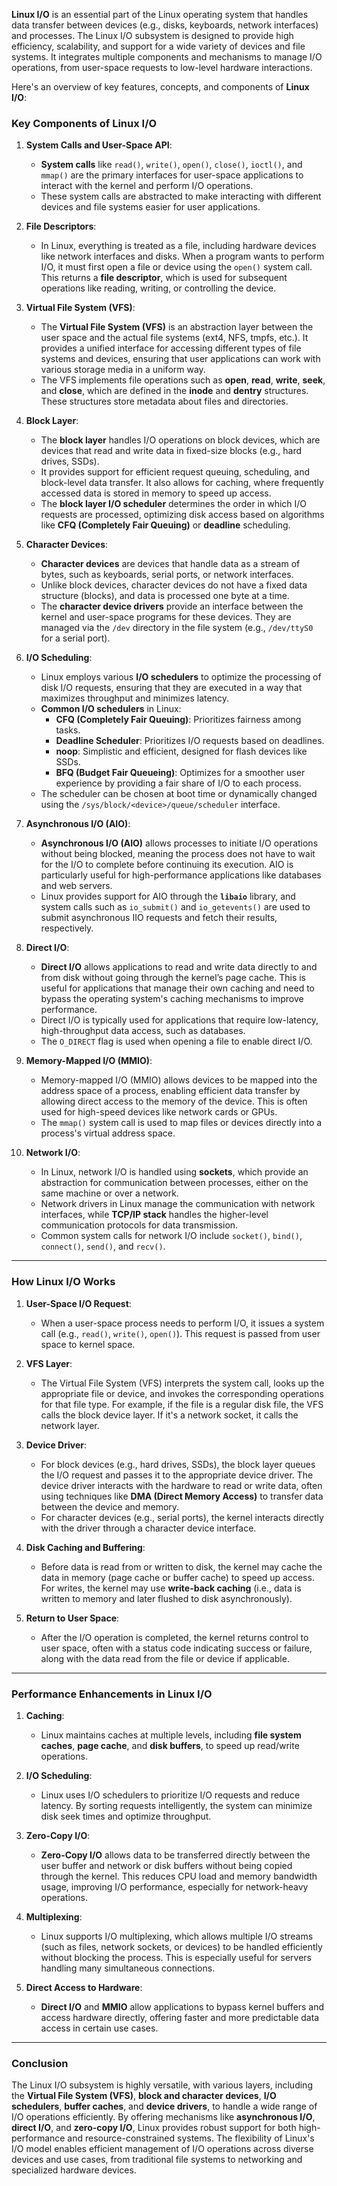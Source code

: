 **Linux I/O** is an essential part of the Linux operating system that handles data transfer between devices (e.g., disks, keyboards, network interfaces) and processes. The Linux I/O subsystem is designed to provide high efficiency, scalability, and support for a wide variety of devices and file systems. It integrates multiple components and mechanisms to manage I/O operations, from user-space requests to low-level hardware interactions.

Here's an overview of key features, concepts, and components of **Linux I/O**:

### Key Components of Linux I/O

1. **System Calls and User-Space API**:
   - **System calls** like `read()`, `write()`, `open()`, `close()`, `ioctl()`, and `mmap()` are the primary interfaces for user-space applications to interact with the kernel and perform I/O operations.
   - These system calls are abstracted to make interacting with different devices and file systems easier for user applications.
   
2. **File Descriptors**:
   - In Linux, everything is treated as a file, including hardware devices like network interfaces and disks. When a program wants to perform I/O, it must first open a file or device using the `open()` system call. This returns a **file descriptor**, which is used for subsequent operations like reading, writing, or controlling the device.

3. **Virtual File System (VFS)**:
   - The **Virtual File System (VFS)** is an abstraction layer between the user space and the actual file systems (ext4, NFS, tmpfs, etc.). It provides a unified interface for accessing different types of file systems and devices, ensuring that user applications can work with various storage media in a uniform way.
   - The VFS implements file operations such as **open**, **read**, **write**, **seek**, and **close**, which are defined in the **inode** and **dentry** structures. These structures store metadata about files and directories.

4. **Block Layer**:
   - The **block layer** handles I/O operations on block devices, which are devices that read and write data in fixed-size blocks (e.g., hard drives, SSDs).
   - It provides support for efficient request queuing, scheduling, and block-level data transfer. It also allows for caching, where frequently accessed data is stored in memory to speed up access.
   - The **block layer I/O scheduler** determines the order in which I/O requests are processed, optimizing disk access based on algorithms like **CFQ (Completely Fair Queuing)** or **deadline** scheduling.

5. **Character Devices**:
   - **Character devices** are devices that handle data as a stream of bytes, such as keyboards, serial ports, or network interfaces.
   - Unlike block devices, character devices do not have a fixed data structure (blocks), and data is processed one byte at a time.
   - The **character device drivers** provide an interface between the kernel and user-space programs for these devices. They are managed via the `/dev` directory in the file system (e.g., `/dev/ttyS0` for a serial port).

6. **I/O Scheduling**:
   - Linux employs various **I/O schedulers** to optimize the processing of disk I/O requests, ensuring that they are executed in a way that maximizes throughput and minimizes latency.
   - **Common I/O schedulers** in Linux:
     - **CFQ (Completely Fair Queuing)**: Prioritizes fairness among tasks.
     - **Deadline Scheduler**: Prioritizes I/O requests based on deadlines.
     - **noop**: Simplistic and efficient, designed for flash devices like SSDs.
     - **BFQ (Budget Fair Queueing)**: Optimizes for a smoother user experience by providing a fair share of I/O to each process.
   - The scheduler can be chosen at boot time or dynamically changed using the `/sys/block/<device>/queue/scheduler` interface.

7. **Asynchronous I/O (AIO)**:
   - **Asynchronous I/O (AIO)** allows processes to initiate I/O operations without being blocked, meaning the process does not have to wait for the I/O to complete before continuing its execution. AIO is particularly useful for high-performance applications like databases and web servers.
   - Linux provides support for AIO through the **`libaio`** library, and system calls such as `io_submit()` and `io_getevents()` are used to submit asynchronous IIO requests and fetch their results, respectively.

8. **Direct I/O**:
   - **Direct I/O** allows applications to read and write data directly to and from disk without going through the kernel’s page cache. This is useful for applications that manage their own caching and need to bypass the operating system's caching mechanisms to improve performance.
   - Direct I/O is typically used for applications that require low-latency, high-throughput data access, such as databases.
   - The `O_DIRECT` flag is used when opening a file to enable direct I/O.

9. **Memory-Mapped I/O (MMIO)**:
   - Memory-mapped I/O (MMIO) allows devices to be mapped into the address space of a process, enabling efficient data transfer by allowing direct access to the memory of the device. This is often used for high-speed devices like network cards or GPUs.
   - The `mmap()` system call is used to map files or devices directly into a process's virtual address space.

10. **Network I/O**:
    - In Linux, network I/O is handled using **sockets**, which provide an abstraction for communication between processes, either on the same machine or over a network.
    - Network drivers in Linux manage the communication with network interfaces, while **TCP/IP stack** handles the higher-level communication protocols for data transmission.
    - Common system calls for network I/O include `socket()`, `bind()`, `connect()`, `send()`, and `recv()`.

---

### How Linux I/O Works

1. **User-Space I/O Request**:
   - When a user-space process needs to perform I/O, it issues a system call (e.g., `read()`, `write()`, `open()`). This request is passed from user space to kernel space.
   
2. **VFS Layer**:
   - The Virtual File System (VFS) interprets the system call, looks up the appropriate file or device, and invokes the corresponding operations for that file type. For example, if the file is a regular disk file, the VFS calls the block device layer. If it's a network socket, it calls the network layer.

3. **Device Driver**:
   - For block devices (e.g., hard drives, SSDs), the block layer queues the I/O request and passes it to the appropriate device driver. The device driver interacts with the hardware to read or write data, often using techniques like **DMA (Direct Memory Access)** to transfer data between the device and memory.
   - For character devices (e.g., serial ports), the kernel interacts directly with the driver through a character device interface.
   
4. **Disk Caching and Buffering**:
   - Before data is read from or written to disk, the kernel may cache the data in memory (page cache or buffer cache) to speed up access. For writes, the kernel may use **write-back caching** (i.e., data is written to memory and later flushed to disk asynchronously).
   
5. **Return to User Space**:
   - After the I/O operation is completed, the kernel returns control to user space, often with a status code indicating success or failure, along with the data read from the file or device if applicable.

---

### Performance Enhancements in Linux I/O

1. **Caching**:
   - Linux maintains caches at multiple levels, including **file system caches**, **page cache**, and **disk buffers**, to speed up read/write operations.
   
2. **I/O Scheduling**:
   - Linux uses I/O schedulers to prioritize I/O requests and reduce latency. By sorting requests intelligently, the system can minimize disk seek times and optimize throughput.

3. **Zero-Copy I/O**:
   - **Zero-Copy I/O** allows data to be transferred directly between the user buffer and network or disk buffers without being copied through the kernel. This reduces CPU load and memory bandwidth usage, improving I/O performance, especially for network-heavy operations.

4. **Multiplexing**:
   - Linux supports I/O multiplexing, which allows multiple I/O streams (such as files, network sockets, or devices) to be handled efficiently without blocking the process. This is especially useful for servers handling many simultaneous connections.

5. **Direct Access to Hardware**:
   - **Direct I/O** and **MMIO** allow applications to bypass kernel buffers and access hardware directly, offering faster and more predictable data access in certain use cases.

---

### Conclusion

The Linux I/O subsystem is highly versatile, with various layers, including the **Virtual File System (VFS)**, **block and character devices**, **I/O schedulers**, **buffer caches**, and **device drivers**, to handle a wide range of I/O operations efficiently. By offering mechanisms like **asynchronous I/O**, **direct I/O**, and **zero-copy I/O**, Linux provides robust support for both high-performance and resource-constrained systems. The flexibility of Linux's I/O model enables efficient management of I/O operations across diverse devices and use cases, from traditional file systems to networking and specialized hardware devices.
